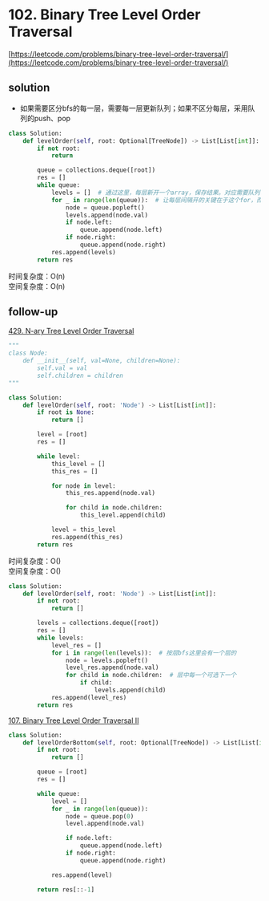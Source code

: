 # 102. Binary Tree Level Order Traversal
[https://leetcode.com/problems/binary-tree-level-order-traversal/](https://leetcode.com/problems/binary-tree-level-order-traversal/)


## solution

- 如果需要区分bfs的每一层，需要每一层更新队列；如果不区分每层，采用队列的push、pop

```python
class Solution:
    def levelOrder(self, root: Optional[TreeNode]) -> List[List[int]]:
        if not root:
            return

        queue = collections.deque([root])
        res = []
        while queue:
            levels = []  # 通过这里，每层新开一个array，保存结果。对应需要队列每次都pop
            for _ in range(len(queue)):  # 让每层间隔开的关键在于这个for，而且size一定要保持刚进入循环时的size
                node = queue.popleft()
                levels.append(node.val)
                if node.left:
                    queue.append(node.left)
                if node.right:
                    queue.append(node.right)
            res.append(levels)
        return res
```
时间复杂度：O(n) <br>
空间复杂度：O(n)


## follow-up

[429. N-ary Tree Level Order Traversal](https://leetcode.com/problems/n-ary-tree-level-order-traversal/)

```python
"""
class Node:
    def __init__(self, val=None, children=None):
        self.val = val
        self.children = children
"""

class Solution:
    def levelOrder(self, root: 'Node') -> List[List[int]]:
        if root is None:
            return []

        level = [root]
        res = []

        while level:
            this_level = []
            this_res = []

            for node in level:
                this_res.append(node.val)

                for child in node.children:
                    this_level.append(child)

            level = this_level
            res.append(this_res)
        return res
```
时间复杂度：O() <br>
空间复杂度：O()

```python
class Solution:
    def levelOrder(self, root: 'Node') -> List[List[int]]:
        if not root:
            return []

        levels = collections.deque([root])
        res = []
        while levels:
            level_res = []
            for i in range(len(levels)):  # 按层bfs这里会有一个层的
                node = levels.popleft()
                level_res.append(node.val)
                for child in node.children:  # 层中每一个可选下一个
                    if child:
                        levels.append(child)
            res.append(level_res)
        return res
```

[107. Binary Tree Level Order Traversal II](https://leetcode.com/problems/binary-tree-level-order-traversal-ii/description/)

```python
class Solution:
    def levelOrderBottom(self, root: Optional[TreeNode]) -> List[List[int]]:
        if not root:
            return []

        queue = [root]
        res = []

        while queue:
            level = []
            for _ in range(len(queue)):
                node = queue.pop(0)
                level.append(node.val)

                if node.left:
                    queue.append(node.left)
                if node.right:
                    queue.append(node.right)

            res.append(level)

        return res[::-1]
```
